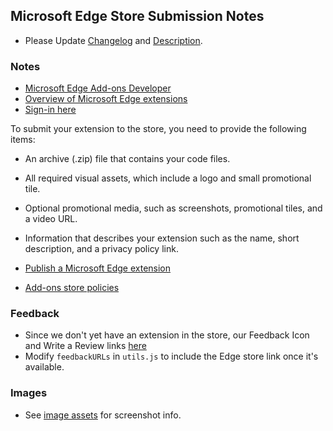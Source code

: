 ## Microsoft Edge Store Submission Notes

- Please Update [Changelog](../changelog.md) and [Description](../description.md).


### Notes

- [Microsoft Edge Add-ons Developer](https://developer.microsoft.com/en-us/microsoft-edge/extensions/)
- [Overview of Microsoft Edge extensions](https://docs.microsoft.com/en-us/microsoft-edge/extensions-chromium/)
- [Sign-in here](https://partner.microsoft.com/en-US/)

To submit your extension to the store, you need to provide the following items:

- An archive (.zip) file that contains your code files.
- All required visual assets, which include a logo and small promotional tile.
- Optional promotional media, such as screenshots, promotional tiles, and a video URL.
- Information that describes your extension such as the name, short description, and a privacy policy link.

- [Publish a Microsoft Edge extension](https://docs.microsoft.com/en-us/microsoft-edge/extensions-chromium/publish/publish-extension)
- [Add-ons store policies](https://docs.microsoft.com/en-us/microsoft-edge/extensions-chromium/store-policies/developer-policies)


### Feedback

- Since we don't yet have an extension in the store, our Feedback Icon and Write a Review links [here](https://archive.org/about/contact.php)
- Modify `feedbackURLs` in `utils.js` to include the Edge store link once it's available.


### Images

- See [image assets](image-assets.md) for screenshot info.

